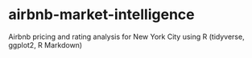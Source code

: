 # airbnb-market-intelligence
Airbnb pricing and rating analysis for New York City using R (tidyverse, ggplot2, R Markdown)
